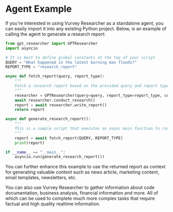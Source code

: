 # Agent Example

If you're interested in using Vurvey Researcher as a standalone agent, you can easily import it into any existing Python project. Below, is an example of calling the agent to generate a research report:

```python
from gpt_researcher import GPTResearcher
import asyncio

# It is best to define global constants at the top of your script
QUERY = "What happened in the latest burning man floods?"
REPORT_TYPE = "research_report"

async def fetch_report(query, report_type):
    """
    Fetch a research report based on the provided query and report type.
    """
    researcher = GPTResearcher(query=query, report_type=report_type, config_path=None)
    await researcher.conduct_research()
    report = await researcher.write_report()
    return report

async def generate_research_report():
    """
    This is a sample script that executes an async main function to run a research report.
    """
    report = await fetch_report(QUERY, REPORT_TYPE)
    print(report)

if __name__ == "__main__":
    asyncio.run(generate_research_report())
```

You can further enhance this example to use the returned report as context for generating valuable content such as news article, marketing content, email templates, newsletters, etc.

You can also use Vurvey Researcher to gather information about code documentation, business analysis, financial information and more. All of which can be used to complete much more complex tasks that require factual and high quality realtime information.
